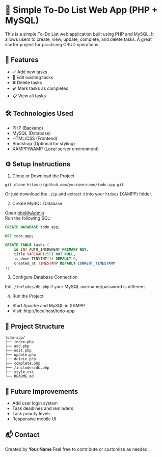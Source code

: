 # 📝 Simple To-Do List Web App (PHP + MySQL)

This is a simple To-Do List web application built using PHP and MySQL. It allows users to create, view, update, complete, and delete tasks. A great starter project for practicing CRUD operations.

## 🚀 Features

- ✅ Add new tasks
- 📝 Edit existing tasks
- ❌ Delete tasks
- ✔️ Mark tasks as completed
- 📋 View all tasks

## 🛠️ Technologies Used

- PHP (Backend)
- MySQL (Database)
- HTML/CSS (Frontend)
- Bootstrap (Optional for styling)
- XAMPP/WAMP (Local server environment)

## ⚙️ Setup Instructions

1. Clone or Download the Project

```
git clone https://github.com/yourusername/todo-app.git
```
Or just download the `.zip` and extract it into your `htdocs` (XAMPP) folder.

2. Create MySQL Database

Open [phpMyAdmin](http://localhost/phpmyadmin/)  
Run the following SQL:

```sql
CREATE DATABASE todo_app;

USE todo_app;

CREATE TABLE tasks (
    id INT AUTO_INCREMENT PRIMARY KEY,
    title VARCHAR(255) NOT NULL,
    is_done TINYINT(1) DEFAULT 0,
    created_at TIMESTAMP DEFAULT CURRENT_TIMESTAMP
);
```

3. Configure Database Connection

Edit `/includes/db.php` if your MySQL username/password is different.

4. Run the Project

- Start Apache and MySQL in XAMPP
- Visit: http://localhost/todo-app

## 📁 Project Structure

```
todo-app/
├── index.php
├── add.php
├── edit.php
├── update.php
├── delete.php
├── complete.php
├── /includes/db.php
├── style.css
└── README.md
```

## 📌 Future Improvements

- Add user login system
- Task deadlines and reminders
- Task priority levels
- Responsive mobile UI

## 📬 Contact

Created by **Your Name**
Feel free to contribute or customize as needed.
